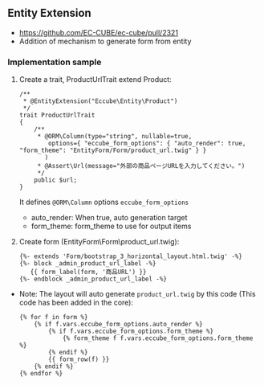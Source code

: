 ## Entity Extension
- https://github.com/EC-CUBE/ec-cube/pull/2321
- Addition of mechanism to generate form from entity

### Implementation sample

1. Create a trait, ProductUrlTrait extend Product:
    ```
    /**
     * @EntityExtension("Eccube\Entity\Product")
     */
    trait ProductUrlTrait
    {
        /**
         * @ORM\Column(type="string", nullable=true, 
            options={ "eccube_form_options": { "auto_render": true, "form_theme": "EntityForm/Form/product_url.twig" } }
           )
         * @Assert\Url(message="外部の商品ページURLを入力してください。")
         */
        public $url;
    }
   ```
   
   It defines `@ORM\Column` options `eccube_form_options`
      - auto_render: When true, auto generation target
      - form_theme: form_theme to use for output items

2. Create form (EntityForm\Form\product_url.twig):
    ```
    {%- extends 'Form/bootstrap_3_horizontal_layout.html.twig' -%}
    {%- block _admin_product_url_label -%}
       {{ form_label(form, '商品URL') }}
    {%- endblock _admin_product_url_label -%}
    ```
- Note: The layout will auto generate `product_url.twig` by this code (This code has been added in the core):
    ```
    {% for f in form %}
        {% if f.vars.eccube_form_options.auto_render %}
            {% if f.vars.eccube_form_options.form_theme %}
                {% form_theme f f.vars.eccube_form_options.form_theme %}
            {% endif %}
            {{ form_row(f) }}
        {% endif %}
    {% endfor %}
    ```